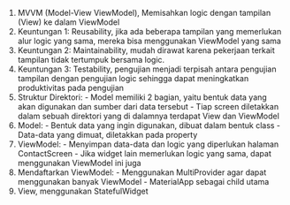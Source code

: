 1. MVVM (Model-View ViewModel), Memisahkan logic dengan tampilan (View) ke dalam ViewModel
2. Keuntungan 1: Reusability, jika ada beberapa tampilan yang memerlukan alur logic yang sama, mereka bisa menggunakan ViewModel yang sama
3. Keuntungan 2: Maintainability, mudah dirawat karena pekerjaan terkait tampilan tidak tertumpuk bersama logic.
4. Keuntungan 3: Testability, pengujian menjadi terpisah antara pengujian tampilan dengan pengujian logic sehingga dapat meningkatkan produktivitas pada pengujian
5. Struktur Direktori: - Model memiliki 2 bagian, yaitu bentuk data yang akan digunakan dan sumber dari data tersebut  - Tiap screen diletakkan dalam sebuah direktori yang di dalamnya terdapat View dan ViewModel
6. Model: - Bentuk data yang ingin digunakan, dibuat dalam bentuk class  - Data-data yang dimuat, diletakkan pada property
7. ViewModel: - Menyimpan data-data dan logic yang diperlukan halaman ContactScreen  - Jika widget lain memerlukan logic yang sama, dapat menggunakan ViewModel ini juga
8. Mendaftarkan ViewModel: - Menggunakan MultiProvider agar dapat menggunakan banyak ViewModel  - MaterialApp sebagai child utama
9. View, menggunakan StatefulWidget